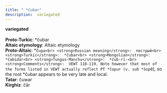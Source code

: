 ```yaml
---
title: " *čubar"
description:  variegated
---
```

<strong> variegated</strong><br><br>
<strong>Proto-Turkic</strong>:  *čubar<br>
<strong>Altaic etymology</strong>:  Altaic etymology<br>
<strong> Proto-Altaic</strong>:  *č`upa<br>
<strong>Russian meaning</strong>:  пестрый<br>
<strong>Turkic</strong>:  *čubar<br>
<strong>Mongolian</strong>:  *čabidar<br>
<strong>Tungus-Manchu</strong>:  *čub-rī-<br>
<strong>Comments</strong>:  VEWT 118-119. Note however that most of the forms listed in VEWT actually reflect PT *čopur (v. sub *šop`é), so the root *čubar appears to be very late and local.<br>
<strong>Tatar</strong>:  čuwar<br>
<strong>Kirghiz</strong>:  čār<br>


